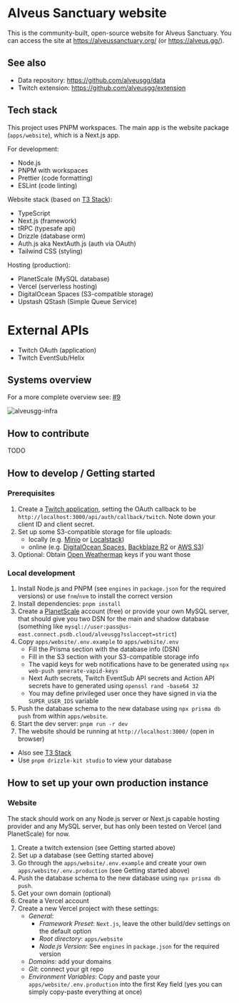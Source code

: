 # Alveus Sanctuary website

This is the community-built, open-source website for Alveus Sanctuary.
You can access the site at https://alveussanctuary.org/ (or https://alveus.gg/).

## See also

- Data repository: https://github.com/alveusgg/data
- Twitch extension: https://github.com/alveusgg/extension

## Tech stack

This project uses PNPM workspaces. The main app is the website package (`apps/website`), which is a Next.js app.

For development:

- Node.js
- PNPM with workspaces
- Prettier (code formatting)
- ESLint (code linting)

Website stack (based on [T3 Stack](https://create.t3.gg/)):

- TypeScript
- Next.js (framework)
- tRPC (typesafe api)
- Drizzle (database orm)
- Auth.js aka NextAuth.js (auth via OAuth)
- Tailwind CSS (styling)

Hosting (production):

- PlanetScale (MySQL database)
- Vercel (serverless hosting)
- DigitalOcean Spaces (S3-compatible storage)
- Upstash QStash (Simple Queue Service)

# External APIs

- Twitch OAuth (application)
- Twitch EventSub/Helix

## Systems overview

For a more complete overview see: [#9](https://github.com/alveusgg/alveusgg/issues/9)

![alveusgg-infra](https://user-images.githubusercontent.com/684458/217618231-6fb9078d-8d77-4c64-9b92-c2ebe8e58c3c.png)

## How to contribute

TODO

## How to develop / Getting started

### Prerequisites

1. Create a [Twitch application](https://dev.twitch.tv/console/apps/create), setting the OAuth callback to be `http://localhost:3000/api/auth/callback/twitch`. Note down your client ID and client secret.
2. Set up some S3-compatible storage for file uploads:
   - locally (e.g. [Minio](https://min.io/) or [Localstack](https://localstack.cloud/))
   - online (e.g. [DigitalOcean Spaces](https://www.digitalocean.com/products/spaces/), [Backblaze R2](https://www.backblaze.com/b2/cloud-storage.html) or [AWS S3](https://aws.amazon.com/s3/))
3. Optional: Obtain [Open Weathermap](https://openweathermap.org/api) keys if you want those

### Local development

1. Install Node.js and PNPM (see `engines` in `package.json` for the required versions) or use `fnm`/`nvm` to install the correct version
2. Install dependencies: `pnpm install`
3. Create a [PlanetScale](https://planetscale.com/) account (free) or provide your own MySQL server, that should give you two DSN for the main and shadow database (something like `mysql://user:pass@us-east.connect.psdb.cloud/alveusgg?sslaccept=strict`)
4. Copy `apps/website/.env.example` to `apps/website/.env`
   - Fill the Prisma section with the database info (DSN)
   - Fill in the S3 section with your S3-compatible storage info
   - The vapid keys for web notifications have to be generated using `npx web-push generate-vapid-keys`
   - Next Auth secrets, Twitch EventSub API secrets and Action API secrets have to generated using `openssl rand -base64 32`
   - You may define privileged user once they have signed in via the `SUPER_USER_IDS` variable
5. Push the database schema to the new database using `npx prisma db push` from within `apps/website`.
6. Start the dev server: `pnpm run -r dev`
7. The website should be running at `http://localhost:3000/` (open in browser)

- Also see [T3 Stack](https://create.t3.gg/)
- Use `pnpm drizzle-kit studio` to view your database

## How to set up your own production instance

### Website

The stack should work on any Node.js server or Next.js capable hosting provider and any MySQL server,
but has only been tested on Vercel (and PlanetScale) for now.

1. Create a twitch extension (see Getting started above)
2. Set up a database (see Getting started above)
3. Go through the `apps/website/.env.example` and create your own `apps/website/.env.production` (see Getting started above)
4. Push the database schema to the new database using `npx prisma db push`.
5. Get your own domain (optional)
6. Create a Vercel account
7. Create a new Vercel project with these settings:
   - _General_:
     - _Framework Preset_: `Next.js`, leave the other build/dev settings on the default option
     - _Root directory_: `apps/website`
     - _Node.js Version_: See `engines` in `package.json` for the required version
   - _Domains_: add your domains
   - _Git_: connect your git repo
   - _Environment Variables_: Copy and paste your `apps/website/.env.production` into the first Key field (yes you can simply copy-paste everything at once)
